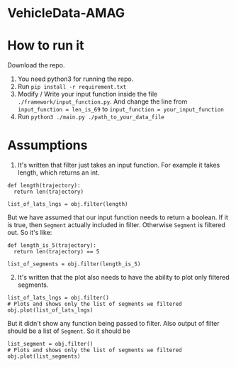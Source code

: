# VehicleData-AMAG


# How to run it
Download the repo.
1. You need python3 for running the repo.
2. Run `pip install -r requirement.txt`
3. Modify / Write your input function inside the file `./framework/input_function.py`. 
And change the line from `input_function = len_is_69` to `input_function = your_input_function`
4. Run `python3 ./main.py ./path_to_your_data_file`



# Assumptions
1. It's written that filter just takes an input function. For example it takes length, which returns an int. 
```
def length(trajectory):
  return len(trajectory)

list_of_lats_lngs = obj.filter(length)
```
But we have assumed that our input function needs to return a boolean. 
If it is true, then `Segment` actually included in filter. 
Otherwise `Segment` is filtered out.
So it's like:
```
def length_is_5(trajectory):
  return len(trajectory) == 5

list_of_segments = obj.filter(length_is_5)
```
2. It's written that the plot also needs to have the ability to plot only filtered
segments.
 ```
list_of_lats_lngs = obj.filter()
# Plots and shows only the list of segments we filtered
obj.plot(list_of_lats_lngs)
```
But it didn't show any function being passed to filter. Also output of filter should be a list of `Segment`. 
So it should be 
```
list_segment = obj.filter()
# Plots and shows only the list of segments we filtered
obj.plot(list_segments)
```



